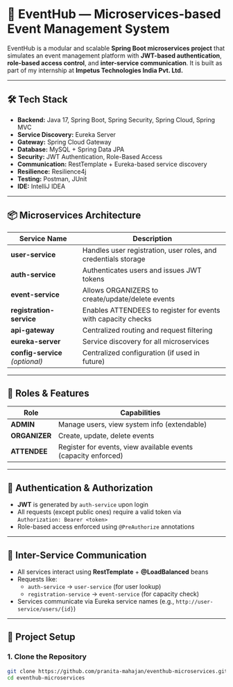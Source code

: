 # 🧩 EventHub — Microservices-based Event Management System

EventHub is a modular and scalable **Spring Boot microservices project** that simulates an event management platform with **JWT-based authentication**, **role-based access control**, and **inter-service communication**. It is built as part of my internship at **Impetus Technologies India Pvt. Ltd.**

---

## 🛠️ Tech Stack

- **Backend:** Java 17, Spring Boot, Spring Security, Spring Cloud, Spring MVC
- **Service Discovery:** Eureka Server
- **Gateway:** Spring Cloud Gateway
- **Database:** MySQL + Spring Data JPA
- **Security:** JWT Authentication, Role-Based Access
- **Communication:** RestTemplate + Eureka-based service discovery
- **Resilience:** Resilience4j
- **Testing:** Postman, JUnit
- **IDE:** IntelliJ IDEA

---

## 📦 Microservices Architecture

| Service Name        | Description                                                                 |
|---------------------|-----------------------------------------------------------------------------|
| **user-service**     | Handles user registration, user roles, and credentials storage             |
| **auth-service**     | Authenticates users and issues JWT tokens                                  |
| **event-service**    | Allows ORGANIZERS to create/update/delete events                           |
| **registration-service** | Enables ATTENDEES to register for events with capacity checks        |
| **api-gateway**      | Centralized routing and request filtering                                  |
| **eureka-server**    | Service discovery for all microservices                                    |
| **config-service** *(optional)* | Centralized configuration (if used in future)                  |

---

## 👤 Roles & Features

| Role       | Capabilities                                                                 |
|------------|------------------------------------------------------------------------------|
| **ADMIN**      | Manage users, view system info (extendable)                                 |
| **ORGANIZER**  | Create, update, delete events                                               |
| **ATTENDEE**   | Register for events, view available events (capacity enforced)              |

---

## 🔐 Authentication & Authorization

- **JWT** is generated by `auth-service` upon login
- All requests (except public ones) require a valid token via `Authorization: Bearer <token>`
- Role-based access enforced using `@PreAuthorize` annotations

---

## 🔄 Inter-Service Communication

- All services interact using **RestTemplate** + **@LoadBalanced** beans
- Requests like:
  - `auth-service` → `user-service` (for user lookup)
  - `registration-service` → `event-service` (for capacity check)
- Services communicate via Eureka service names (e.g., `http://user-service/users/{id}`)

---

## 🚀 Project Setup

### 1. Clone the Repository

```bash
git clone https://github.com/pranita-mahajan/eventhub-microservices.git
cd eventhub-microservices
